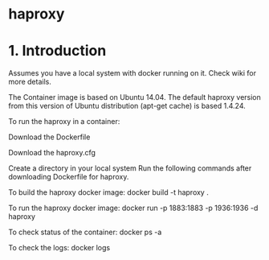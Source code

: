 # haproxy

# 1. Introduction
Assumes you have a local system with docker running on it. Check wiki for more details.

The Container image is based on Ubuntu 14.04. The default haproxy version from this version of Ubuntu distribution (apt-get cache) is based 1.4.24.

To run the haproxy in a container:

  Download the Dockerfile

  Download the haproxy.cfg

Create a directory in your local system
Run the following commands after downloading Dockerfile for haproxy.

To build the haproxy docker image:
  docker build -t haproxy .

To run the haproxy docker image:
  docker run -p 1883:1883 -p 1936:1936 -d haproxy

To check status of the container:
  docker ps -a  
  
To check the logs:
  docker logs <container id>

